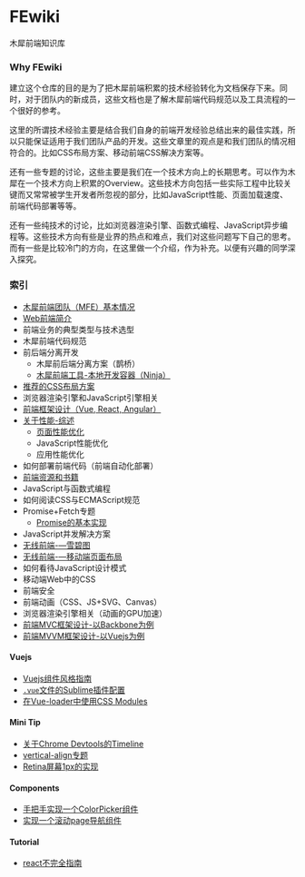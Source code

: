 # FEwiki
木犀前端知识库

### Why FEwiki

建立这个仓库的目的是为了把木犀前端积累的技术经验转化为文档保存下来。同时，对于团队内的新成员，这些文档也是了解木犀前端代码规范以及工具流程的一个很好的参考。

这里的所谓技术经验主要是结合我们自身的前端开发经验总结出来的最佳实践，所以只能保证适用于我们团队产品的开发。这些文章里的观点是和我们团队的情况相符合的。比如CSS布局方案、移动前端CSS解决方案等。

还有一些专题的讨论，这些主要是我们在一个技术方向上的长期思考。可以作为木犀在一个技术方向上积累的Overview。这些技术方向包括一些实际工程中比较关键而又常常被学生开发者所忽视的部分，比如JavaScript性能、页面加载速度、前端代码部署等等。

还有一些纯技术的讨论，比如浏览器渲染引擎、函数式编程、JavaScript异步编程等。这些技术方向有些是业界的热点和难点，我们对这些问题写下自己的思考。而有一些是比较冷门的方向，在这里做一个介绍，作为补充。以便有兴趣的同学深入探究。

### 索引

+ [木犀前端团队（MFE）基本情况](https://github.com/Muxi-Studio/FEwiki/blob/master/subject/muxife.md)
+ [Web前端简介](https://github.com/Muxi-Studio/FEwiki/blob/master/subject/feIntro.md)
+ 前端业务的典型类型与技术选型
+ 木犀前端代码规范
+ 前后端分离开发
  + 木犀前后端分离方案（鹊桥）
  + [木犀前端工具-本地开发容器（Ninja）](https://github.com/Muxi-Studio/ninja)
+ [推荐的CSS布局方案](https://github.com/Muxi-Studio/FEwiki/blob/master/subject/css-layout.md)
+ 浏览器渲染引擎和JavaScript引擎相关
+ [前端框架设计（Vue, React, Angular）](https://github.com/Muxi-Studio/FEwiki/blob/master/subject/fe-framework.md)
+ [关于性能-综述](https://github.com/Muxi-Studio/FEwiki/blob/master/subject/Web-Performance-Analysis/performance.md)
  + [页面性能优化](https://github.com/Muxi-Studio/FEwiki/blob/master/subject/Web-Performance-Analysis/页面性能优化.md)
  + JavaScript性能优化
  + 应用性能优化
+ 如何部署前端代码（前端自动化部署）
+ [前端资源和书籍](https://github.com/Muxi-Studio/awesome_fe)
+ JavaScript与函数式编程
+ 如何阅读CSS与ECMAScript规范
+ Promise+Fetch专题
  + [Promise的基本实现](http://stephenliu.site/2017/07/06/%E5%AE%9E%E7%8E%B0%E4%B8%80%E4%B8%AAPromise/)
+ JavaScript并发解决方案
+ [无线前端-—雪碧图](https://github.com/Muxi-Studio/FEwiki/blob/master/subject/Wireless-front-end/sprite.md)
+ [无线前端-—移动端页面布局](https://github.com/Muxi-Studio/FEwiki/blob/master/subject/Wireless-front-end/mobile-layout.md)
+ 如何看待JavaScript设计模式
+ 移动端Web中的CSS
+ 前端安全
+ 前端动画（CSS、JS+SVG、Canvas）
+ 浏览器渲染引擎相关（动画的GPU加速）
+ [前端MVC框架设计-以Backbone为例](https://github.com/jsrebuild/javascript-framework-design)
+ [前端MVVM框架设计-以Vuejs为例](https://github.com/jsrebuild/build-your-own-vuejs)

#### Vuejs

+ [Vuejs组件风格指南](https://github.com/Muxi-Studio/FEwiki/blob/master/subject/vue/vue-style-guide.md)
+ [`.vue`文件的Sublime插件配置]()
+ [在Vue-loader中使用CSS Modules](http://zxc0328.github.io/2016/11/29/timeline/)


#### Mini Tip

+ [关于Chrome Devtools的Timeline](http://zxc0328.github.io/2016/11/29/timeline/)
+ [vertical-align专题](https://github.com/Muxi-Studio/FEwiki/blob/master/minitip/vertical-align.md)
+ [Retina屏幕1px的实现](https://github.com/Muxi-Studio/FEwiki/blob/master/minitip/Retina%E5%B1%8F%E5%B9%951px%E7%9A%84%E5%AE%9E%E7%8E%B0.md)

#### Components
+ [手把手实现一个ColorPicker组件](http://stephenliu.site/2017/09/13/A-color-picker-from-the-scratch/)
+ [实现一个滚动page导航组件](https://github.com/stephenLYao/Doooosth/blob/gh-pages/scroll-pages/index.html)

#### Tutorial

+ [react不完全指南](https://github.com/Muxi-Studio/FEwiki/blob/master/tutorial/react/)
